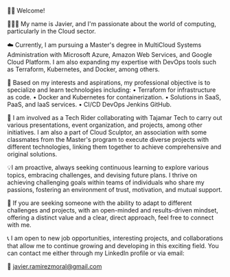 👋🏻 Welcome!

👨🏻‍💻 My name is Javier, and I'm passionate about the world of computing, particularly in the Cloud sector.

☁️ Currently, I am pursuing a Master's degree in MultiCloud Systems Administration with Microsoft Azure, Amazon Web Services, and Google Cloud Platform. I am also expanding my expertise with DevOps tools such as Terraform, Kubernetes, and Docker, among others.

🚀 Based on my interests and aspirations, my professional objective is to specialize and learn technologies including:
• Terraform for infrastructure as code.
• Docker and Kubernetes for containerization.
• Solutions in SaaS, PaaS, and IaaS services.
• CI/CD DevOps Jenkins GitHub.

👥 I am involved as a Tech Rider collaborating with Tajamar Tech to carry out various presentations, event organization, and projects, among other initiatives. I am also a part of Cloud Sculptor, an association with some classmates from the Master's program to execute diverse projects with different technologies, linking them together to achieve comprehensive and original solutions.

💡I am proactive, always seeking continuous learning to explore various topics, embracing challenges, and devising future plans. I thrive on achieving challenging goals within teams of individuals who share my passions, fostering an environment of trust, motivation, and mutual support.

🔎 If you are seeking someone with the ability to adapt to different challenges and projects, with an open-minded and results-driven mindset, offering a distinct value and a clear, direct approach, feel free to connect with me.

📞 I am open to new job opportunities, interesting projects, and collaborations that allow me to continue growing and developing in this exciting field. You can contact me either through my LinkedIn profile or via email:

📩 javier.ramirezmoral@gmail.com






